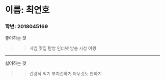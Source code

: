 # 이름: 최연호
### 학번: 2018045169

좋아하는 것
>   >게임
>   >맛집 탐방
>   >인터넷 방송 시청
>   >여행
***

싫어하는 것
>   >건강식 먹기
>   >부지런하기
>   >아무것도 안하기
